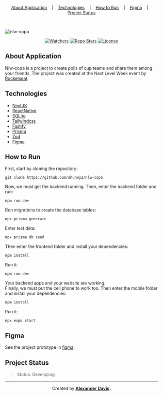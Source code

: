 <p align="center">
<a href="#about-application">About Application</a>
&nbsp;&nbsp;&nbsp;|&nbsp;&nbsp;&nbsp;
<a href="#technologies">Technologies</a>
&nbsp;&nbsp;&nbsp;|&nbsp;&nbsp;&nbsp;
<a href="#how-to-run">How to Run</a>
&nbsp;&nbsp;&nbsp;|&nbsp;&nbsp;&nbsp;
<a href="#figma">Figma</a>
&nbsp;&nbsp;&nbsp;|&nbsp;&nbsp;&nbsp;
<a href="#project-status">Project Status</a>
</p>

</br>

![nlw-copa](https://user-images.githubusercontent.com/72872854/200069701-7026d50a-2959-485a-9383-be4163ac9411.png)

<p align="center">
<a href="https://img.shields.io/github/watchers/shunny2/nlw-copa?style=social"><img src="https://img.shields.io/github/watchers/shunny2/nlw-copa?style=social" alt="Watchers"/></a>
<a href="https://img.shields.io/github/stars/shunny2/nlw-copa?style=social"><img src="https://img.shields.io/github/stars/shunny2/nlw-copa?style=social" alt="Repo Stars"/></a>
<a href="https://img.shields.io/github/license/shunny2/nlw-copa?label=license"><img src="https://img.shields.io/github/license/shunny2/nlw-copa?label=license" alt="License"/></a>
</p>

## About Application

Nlw-copa is a project to create polls of cup teams and share them among your friends. The project was created at the Next Level Week event by [Rocketseat](https://www.rocketseat.com.br/).

## Technologies
  - [NextJS](https://nextjs.org/)
  - [ReactNative](https://reactnative.dev/)
  - [SQLite](https://www.sqlite.org/)
  - [Tailwindcss](https://tailwindcss.com/)
  - [Fastify](https://www.fastify.io/)
  - [Prisma](https://www.prisma.io/)
  - [Zod](https://github.com/colinhacks/zod)
  - [Figma](https://www.figma.com/)
  
## How to Run

First, start by cloning the repository:
```shell
git clone https://github.com/shunny2/nlw-copa
```

Now, we must get the backend running. Then, enter the backend folder and run:
```bash
npm run dev
```

Run migrations to create the database tables:
```bash
npx prisma generate
```

Enter test data:
```bash
npx prisma db seed
```

Then enter the frontend folder and install your dependencies:
```bash
npm install
```

Run it:
```bash
npm run dev
```

Your backend apps and your website are working. </br> 
Finally, we must put the cell phone to work too. Then enter the mobile folder and install your dependencies:
```bash
npm install
```

Run it:
```bash
npx expo start
```

## Figma
See the project prototype in [figma](https://www.figma.com/file/MbLPiWxdF21YtWQAGvh9bb/Bol%C3%A3o-da-Copa-(Community)?node-id=0%3A1).

## Project Status

> Status: Developing

<hr></hr>

<p align="center">Created by <a href="https://github.com/shunny2"><b>Alexander Davis<b></a>.</p>

